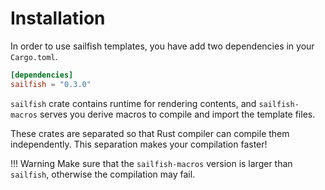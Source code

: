 # Installation

In order to use sailfish templates, you have add two dependencies in your `Cargo.toml`.

```toml
[dependencies]
sailfish = "0.3.0"
```

`sailfish` crate contains runtime for rendering contents, and `sailfish-macros` serves you derive macros to compile and import the template files.

These crates are separated so that Rust compiler can compile them independently. This separation makes your compilation faster!

!!! Warning
    Make sure that the `sailfish-macros` version is larger than `sailfish`, otherwise the compilation may fail.
